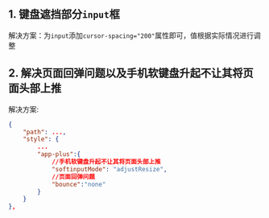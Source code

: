 ## 1. 键盘遮挡部分`input`框
解决方案：为`input`添加`cursor-spacing="200"`属性即可，值根据实际情况进行调整
## 2. 解决页面回弹问题以及手机软键盘升起不让其将页面头部上推
解决方案:
```json
{
	"path": ...,
	"style": {
		...
		"app-plus":{
			//手机软键盘升起不让其将页面头部上推
			"softinputMode": "adjustResize",
			//页面回弹问题
			"bounce":"none"
		}
	}
},
```